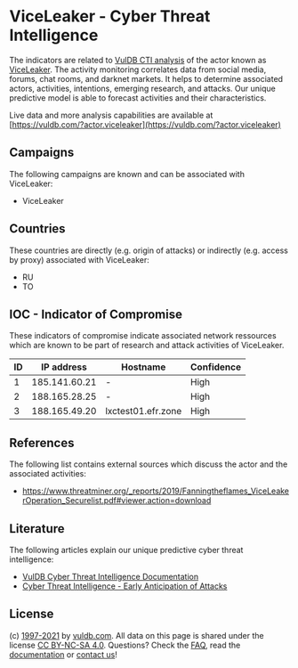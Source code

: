 # ViceLeaker - Cyber Threat Intelligence

The indicators are related to [VulDB CTI analysis](https://vuldb.com/?doc.cti) of the actor known as [ViceLeaker](https://vuldb.com/?actor.viceleaker). The activity monitoring correlates data from social media, forums, chat rooms, and darknet markets. It helps to determine associated actors, activities, intentions, emerging research, and attacks. Our unique predictive model is able to forecast activities and their characteristics.

Live data and more analysis capabilities are available at [https://vuldb.com/?actor.viceleaker](https://vuldb.com/?actor.viceleaker)

## Campaigns

The following campaigns are known and can be associated with ViceLeaker:

* ViceLeaker

## Countries

These countries are directly (e.g. origin of attacks) or indirectly (e.g. access by proxy) associated with ViceLeaker:

* RU
* TO

## IOC - Indicator of Compromise

These indicators of compromise indicate associated network ressources which are known to be part of research and attack activities of ViceLeaker.

ID | IP address | Hostname | Confidence
-- | ---------- | -------- | ----------
1 | 185.141.60.21 | - | High
2 | 188.165.28.25 | - | High
3 | 188.165.49.20 | lxctest01.efr.zone | High

## References

The following list contains external sources which discuss the actor and the associated activities:

* https://www.threatminer.org/_reports/2019/Fanningtheflames_ViceLeakerOperation_Securelist.pdf#viewer.action=download

## Literature

The following articles explain our unique predictive cyber threat intelligence:

* [VulDB Cyber Threat Intelligence Documentation](https://vuldb.com/?doc.cti)
* [Cyber Threat Intelligence - Early Anticipation of Attacks](https://www.scip.ch/en/?labs.20201022)

## License

(c) [1997-2021](https://vuldb.com/?doc.changelog) by [vuldb.com](https://vuldb.com/?doc.about). All data on this page is shared under the license [CC BY-NC-SA 4.0](https://creativecommons.org/licenses/by-nc-sa/4.0/). Questions? Check the [FAQ](https://vuldb.com/?doc.faq), read the [documentation](https://vuldb.com/?doc) or [contact us](https://vuldb.com/?contact)!
